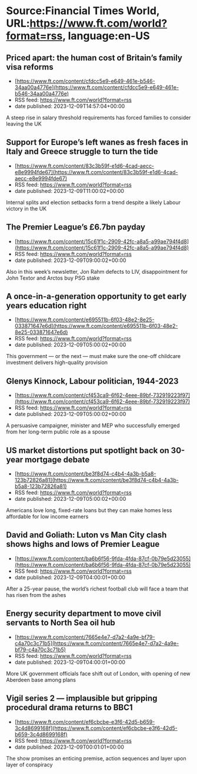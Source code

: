 # Source:Financial Times World, URL:https://www.ft.com/world?format=rss, language:en-US

## Priced apart: the human cost of Britain’s family visa reforms
 - [https://www.ft.com/content/cfdcc5e9-e649-461e-b546-34aa00a4776e](https://www.ft.com/content/cfdcc5e9-e649-461e-b546-34aa00a4776e)
 - RSS feed: https://www.ft.com/world?format=rss
 - date published: 2023-12-09T14:57:04+00:00

A steep rise in salary threshold requirements has forced families to consider leaving the UK

## Support for Europe’s left wanes as fresh faces in Italy and Greece struggle to turn the tide
 - [https://www.ft.com/content/83c3b59f-e1d6-4cad-aecc-e8e9994fde67](https://www.ft.com/content/83c3b59f-e1d6-4cad-aecc-e8e9994fde67)
 - RSS feed: https://www.ft.com/world?format=rss
 - date published: 2023-12-09T11:00:02+00:00

Internal splits and election setbacks form a trend despite a likely Labour victory in the UK

## The Premier League’s £6.7bn payday
 - [https://www.ft.com/content/15c61f1c-2909-42fc-a8a5-a99ae794f4d8](https://www.ft.com/content/15c61f1c-2909-42fc-a8a5-a99ae794f4d8)
 - RSS feed: https://www.ft.com/world?format=rss
 - date published: 2023-12-09T09:00:02+00:00

Also in this week’s newsletter, Jon Rahm defects to LIV, disappointment for John Textor and Arctos buy PSG stake

## A once-in-a-generation opportunity to get early years education right
 - [https://www.ft.com/content/e695511b-6f03-48e2-8e25-033871647e6d](https://www.ft.com/content/e695511b-6f03-48e2-8e25-033871647e6d)
 - RSS feed: https://www.ft.com/world?format=rss
 - date published: 2023-12-09T05:00:02+00:00

This government — or the next — must make sure the one-off childcare investment delivers high-quality provision

## Glenys Kinnock, Labour politician, 1944-2023
 - [https://www.ft.com/content/cf453ca9-6f62-4eee-89bf-732919223f97](https://www.ft.com/content/cf453ca9-6f62-4eee-89bf-732919223f97)
 - RSS feed: https://www.ft.com/world?format=rss
 - date published: 2023-12-09T05:00:02+00:00

A persuasive campaigner, minister and MEP who successfully emerged from her long-term public role as a spouse

## US market distortions put spotlight back on 30-year mortgage debate
 - [https://www.ft.com/content/be3f8d74-c4b4-4a3b-b5a8-123b72826a81](https://www.ft.com/content/be3f8d74-c4b4-4a3b-b5a8-123b72826a81)
 - RSS feed: https://www.ft.com/world?format=rss
 - date published: 2023-12-09T05:00:02+00:00

Americans love long, fixed-rate loans but they can make homes less affordable for low income earners

## David and Goliath: Luton vs Man City clash shows highs and lows of Premier League
 - [https://www.ft.com/content/ba6b6f56-9fda-4fda-87cf-0b79e5d23055](https://www.ft.com/content/ba6b6f56-9fda-4fda-87cf-0b79e5d23055)
 - RSS feed: https://www.ft.com/world?format=rss
 - date published: 2023-12-09T04:00:01+00:00

After a 25-year pause, the world’s richest football club will face a team that has risen from the ashes

## Energy security department to move civil servants to North Sea oil hub
 - [https://www.ft.com/content/7665e4e7-d7a2-4a9e-bf79-c4a70c3c71b5](https://www.ft.com/content/7665e4e7-d7a2-4a9e-bf79-c4a70c3c71b5)
 - RSS feed: https://www.ft.com/world?format=rss
 - date published: 2023-12-09T04:00:01+00:00

More UK government officials face shift out of London, with opening of new Aberdeen base among plans

## Vigil series 2 — implausible but gripping procedural drama returns to BBC1
 - [https://www.ft.com/content/ef6cbcbe-e3f6-42d5-b659-3c4d8699168f](https://www.ft.com/content/ef6cbcbe-e3f6-42d5-b659-3c4d8699168f)
 - RSS feed: https://www.ft.com/world?format=rss
 - date published: 2023-12-09T00:01:01+00:00

The show promises an enticing premise, action sequences and layer upon layer of conspiracy

